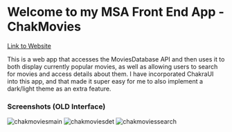 # Welcome to my MSA Front End App - ChakMovies

[Link to Website](https://bcho892.github.io/MSAFrontEnd/)

This is a web app that accesses the MoviesDatabase API and then uses it to both display currently popular movies, as well as allowing users to search for movies and access details about them. I have incorporated ChakraUI into this app, and that made it super easy for me to also implement a dark/light theme as an extra feature.

### Screenshots (OLD Interface)
![chakmoviesmain](https://user-images.githubusercontent.com/100653148/180754615-30541584-a454-409b-825c-f04c338ed37f.png)
![chakmoviesdet](https://user-images.githubusercontent.com/100653148/180754643-aa52e22d-465e-443e-9d6a-4613fa997dfc.png)
![chakmoviessearch](https://user-images.githubusercontent.com/100653148/180754658-4e7f4181-c26d-4c94-9932-465f34071b80.png)
